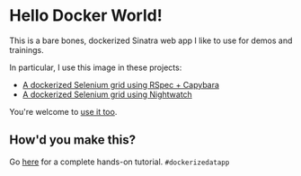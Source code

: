 # Hello Docker World!

This is a bare bones, dockerized Sinatra web app I like to use for demos and trainings.

In particular, I use this image in these projects:
- [A dockerized Selenium grid using RSpec + Capybara](https://github.com/mycargus/docker-grid-rspec-capybara)
- [A dockerized Selenium grid using Nightwatch](https://github.com/mycargus/docker-grid-nightwatch)

You're welcome to [use it too](https://hub.docker.com/r/mycargus/hello_docker_world/).

## How'd you make this?

Go [here](https://github.com/mycargus/dockerize-dat-app) for a complete hands-on tutorial. `#dockerizedatapp`
